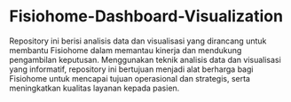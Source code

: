 # Fisiohome-Dashboard-Visualization

Repository ini berisi analisis data dan visualisasi yang dirancang untuk membantu Fisiohome dalam memantau kinerja dan mendukung pengambilan keputusan. Menggunakan teknik analisis data dan visualisasi yang informatif, repository ini bertujuan menjadi alat berharga bagi Fisiohome untuk mencapai tujuan operasional dan strategis, serta meningkatkan kualitas layanan kepada pasien.
